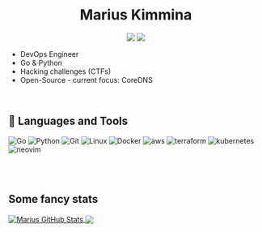 <h1 align="center">Marius Kimmina</h1>
<p align="center">
    <a href="https://twitter.com/marius_kimmina" alt="Twitter">
        <img src="https://img.shields.io/badge/Twitter-1DA1F2?style=for-the-badge&logo=twitter&logoColor=white" /></a>
    <a href="https://linkedin.com/" alt="LinkedIn">
        <img src="https://img.shields.io/badge/LinkedIn-0077B5?style=for-the-badge&logo=linkedin&logoColor=white" /></a>
</p>


- DevOps Engineer
- Go & Python
- Hacking challenges (CTFs)
- Open-Source - current focus: CoreDNS


<br />


## 🧰 Languages and Tools
<p>
<img src="https://img.shields.io/badge/Go-00ADD8?style=for-the-badge&logo=go&logoColor=white" alt="Go"/>
<img src="https://img.shields.io/badge/Python-14354C?style=for-the-badge&logo=python&logoColor=white" alt="Python"/>
<img src="https://img.shields.io/badge/GIT-E44C30?style=for-the-badge&logo=git&logoColor=white" alt="Git"/>
<img src="https://img.shields.io/badge/Linux-FCC624?style=for-the-badge&logo=linux&logoColor=black" alt="Linux">
<img src="https://img.shields.io/badge/docker-%230db7ed.svg?style=for-the-badge&logo=docker&logoColor=white" alt="Docker">
<img src="https://img.shields.io/badge/Amazon_AWS-232F3E?style=for-the-badge&logo=amazon-aws&logoColor=white" alt="aws">
<img src="https://img.shields.io/badge/terraform-%235835CC.svg?style=for-the-badge&logo=terraform&logoColor=white" alt="terraform">
<img src="https://img.shields.io/badge/kubernetes-%23326ce5.svg?style=for-the-badge&logo=kubernetes&logoColor=white" alt="kubernetes">
<img src="https://img.shields.io/badge/NeoVim-%2357A143.svg?&style=for-the-badge&logo=neovim&logoColor=white" alt="neovim">
</p>
    
    

<br />


<br />

## Some fancy stats

<a href="https://github.com/mariuskimmina">
  <img align="center" src="https://github-readme-stats.vercel.app/api?username=mariuskimmina&show_icons=true&line_height=37&count_private=false&theme=dark&" alt="Marius GitHub Stats" />
</a>

<a href="https://github.com/mariuskimmina">
  <img align="center" src="https://github-readme-stats.vercel.app/api/top-langs/?username=mariuskimmina&hide=cmake,html&langs_count=4&line_height=37&theme=dark" />
</a>

<br />





[twitter]: https://twitter.com/Mindslave4
[linkedin]: https://linkedin.com/in/marius-kimmina-33a328201
[website]: https://blog.mksec.eu/
[hackthebox]: https://app.hackthebox.eu/profile/36525
[stackoverflow]: https://stackoverflow.com/users/13693791/mindslave?tab=profile
